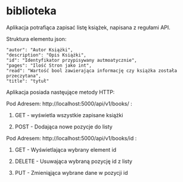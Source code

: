 # biblioteka
Aplikacja potrafiąca zapisać listę książek, napisana z regułami API.

Struktura elementu json:

    "autor": "Autor Książki", 
    "description": "Opis Książki", 
    "id": "Identyfikator przypisywany autmoatycznie", 
    "pages": "Ilość Stron jako int", 
    "read": "Wartość bool zawierająca informację czy książka została przeczytana", 
    "title": "tytuł"
   
Aplikacja posiada nastęujące metody HTTP:

Pod Adresem: http://localhost:5000/api/v1/books/ :

1. GET - wyświetla wszystkie zapisane książki

2. POST - Dodająca nowe pozycje do listy

Pod Adresem: http://localhost:5000/api/v1/books/id :

1. GET - Wyświetlająca wybrany element id

2. DELETE - Usuwająca wybraną pozycję id z listy

3. PUT - Zmieniąjąca wybrane dane w pozycji id
    
